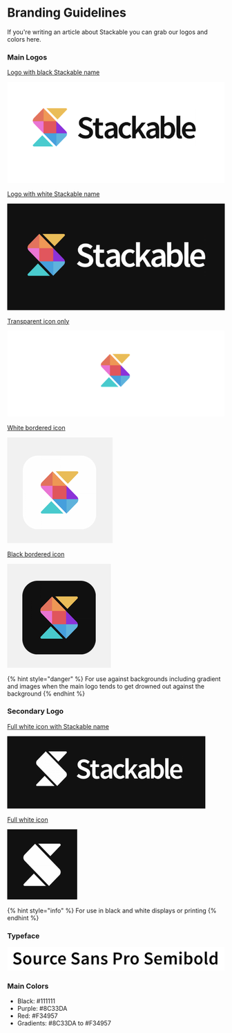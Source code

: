 # Branding Guidelines

If you're writing an article about Stackable you can grab our logos and colors here.

### Main Logos

[Logo with black Stackable name](https://wpstackable.com/wp-content/uploads/2019/08/stackable-logo-v2-icon-colored-with-name-dark-1.png)

![](../.gitbook/assets/firefox_pfop8j02jq.png)

[Logo with white Stackable name](https://wpstackable.com/wp-content/uploads/2019/08/stackable-logo-v2-icon-colored-with-name-white-2.png)

![](../.gitbook/assets/firefox_1xcrj6lnoj.png)

[Transparent icon only](https://wpstackable.com/wp-content/uploads/2019/08/stackable-logo-v2-icon-clear-space.png)

![](../.gitbook/assets/firefox_rwqy4dayda.png)

[White bordered icon](https://wpstackable.com/wp-content/uploads/2019/08/stackable-logo-v2-icon-white-space-1.png)

![](../.gitbook/assets/firefox_b21dssswhq.png)

[Black bordered icon](https://wpstackable.com/wp-content/uploads/2019/08/stackable-logo-v2-icon-darkspace-1.png)

![](../.gitbook/assets/firefox_uxnjswcnp2.png)

{% hint style="danger" %}
For use against backgrounds including gradient and images when the main logo tends to get drowned out against the background
{% endhint %}

### Secondary Logo

[Full white icon with Stackable name](https://wpstackable.com/wp-content/uploads/2019/08/stackable-logo-v2-icon-white-with-name-white.png)

![](../.gitbook/assets/firefox_1l1iwgfj5b.png)

[Full white icon](https://wpstackable.com/wp-content/uploads/2019/08/stackable-logo-v2-icon-white-in-clear-space.png)

![](../.gitbook/assets/firefox_f7arnjgvek.png)

{% hint style="info" %}
For use in black and white displays or printing
{% endhint %}

### Typeface

![](../.gitbook/assets/firefox_cgerh1bfhw.png)

### Main Colors

* Black: \#111111
* Purple: \#8C33DA
* Red: \#F34957
* Gradients: \#8C33DA to \#F34957

